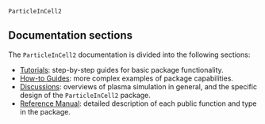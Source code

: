 ```@docs
ParticleInCell2
```

## Documentation sections
The `ParticleInCell2` documentation is divided into the following sections:
- [Tutorials](@ref): step-by-step guides for basic package functionality.
- [How-to Guides](@ref): more complex examples of package capabilities.
- [Discussions](@ref): overviews of plasma simulation in general, and the specific
  design of the `ParticleInCell2` package.
- [Reference Manual](@ref): detailed description of each public function and
  type in the package.
